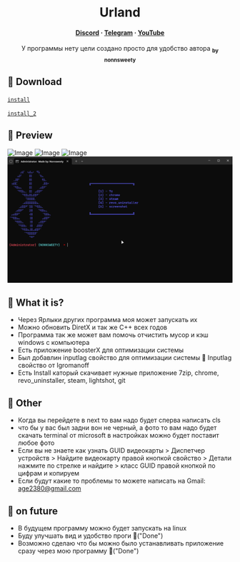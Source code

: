 <h1 align="center">Urland</h1>

<h4 align="center">
  <a href="https://discord.com/invite/SFcSqZatPa" target="_blank">Discord</a>
  ·
  <a href="https://t.me/Trash_sweetyyy" target="_blank">Telegram</a>
  ·
  <a href="https://www.youtube.com/channel/UCeXL-Anplc8_IthxRIIHm7w" target="_blank">YouTube</a>
</h4>

<p align="center"> У программы нету цели создано просто для удобство автора <sub><b>by nonnsweety</b></sub>
</p>

## :star2: Download

[`install`](https://drive.google.com/drive/folders/1Wkaw0HefbGTPyhvJziirbmlt6gDHE_W2?usp=sharing)

[`install_2`](https://drive.google.com/drive/folders/18zr1H0zQUvtbjyXzwzvIVnOihCyLWzCd?usp=sharing)

## :star2: Preview

![Image](for_README_file/image/main.png)
![Image](for_README_file/image/next.png)
![Image](for_README_file/image/inputlag.png)
![Image](for_README_file/image/Install.png)

## :star2: What it is?

- Через Ярлыки других программа моя может запускать их
- Можно обновить DiretX и так же C++ всех годов
- Программа так же может вам помочь отчистить мусор и кэш windows с компьютера
- Есть приложение boosterX для оптимизации системы
- Был добавлин inputlag свойство для оптимизации системы :star2: Inputlag свойство от Igromanoff
- Есть Install каторый скачивает нужные приложение 7zip, chrome, revo_uninstaller, steam, lightshot, git

## :star2: Other

- Когда вы перейдете в next то вам надо будет сперва написать cls
- что бы у вас был задни вон не черный, а фото то вам надо будет скачать terminal от microsoft в настройках можно будет поставит любое фото
- Если вы не знаете как узнать GUID видеокарты > Диспетчер устройств > Найдите видеокарту правой кнопкой свойство > Детали нажмите по стрелке и найдите > класс GUID правой кнопкой по цифрам и копируем
- Если будут какие то проблемы то можете написать на Gmail: age2380@gmail.com

## :star2: on future

- В будущем программу можно будет запускать на linux
- Буду улучшать вид и удобство проги :star2:("Done")
- Возможно сделаю что бы можно было устанавливать приложение сразу через мою программу :star2:("Done")
